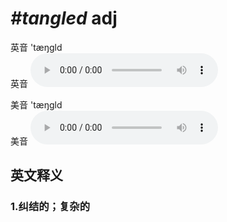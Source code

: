 # ***\#tangled*** adj
英音 'tæŋɡld  
英音
<audio src="./media/tangled1_AAC.aac" controls="controls"></audio>

美音 'tæŋɡld  
美音
<audio src="./media/tangled2_AAC.aac" controls="controls"></audio>



  

英文释义
---
### 1.**纠结的；复杂的**  


